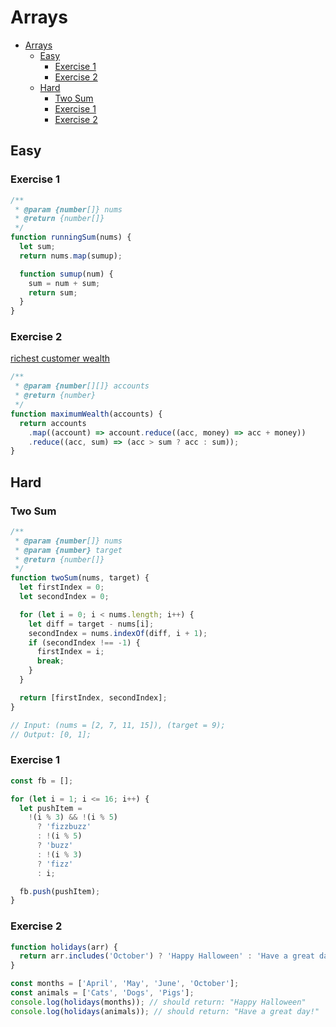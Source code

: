 # Arrays

- [Arrays](#arrays)
  - [Easy](#easy)
    - [Exercise 1](#exercise-1)
    - [Exercise 2](#exercise-2)
  - [Hard](#hard)
    - [Two Sum](#two-sum)
    - [Exercise 1](#exercise-1-1)
    - [Exercise 2](#exercise-2-1)

## Easy

### Exercise 1

```javascript
/**
 * @param {number[]} nums
 * @return {number[]}
 */
function runningSum(nums) {
  let sum;
  return nums.map(sumup);

  function sumup(num) {
    sum = num + sum;
    return sum;
  }
}
```

### Exercise 2

[richest customer wealth](https://leetcode.com/problems/richest-customer-wealth)

```javascript
/**
 * @param {number[][]} accounts
 * @return {number}
 */
function maximumWealth(accounts) {
  return accounts
    .map((account) => account.reduce((acc, money) => acc + money))
    .reduce((acc, sum) => (acc > sum ? acc : sum));
}
```

## Hard

### Two Sum

```javascript
/**
 * @param {number[]} nums
 * @param {number} target
 * @return {number[]}
 */
function twoSum(nums, target) {
  let firstIndex = 0;
  let secondIndex = 0;

  for (let i = 0; i < nums.length; i++) {
    let diff = target - nums[i];
    secondIndex = nums.indexOf(diff, i + 1);
    if (secondIndex !== -1) {
      firstIndex = i;
      break;
    }
  }

  return [firstIndex, secondIndex];
}

// Input: (nums = [2, 7, 11, 15]), (target = 9);
// Output: [0, 1];
```

### Exercise 1

```javascript
const fb = [];

for (let i = 1; i <= 16; i++) {
  let pushItem =
    !(i % 3) && !(i % 5)
      ? 'fizzbuzz'
      : !(i % 5)
      ? 'buzz'
      : !(i % 3)
      ? 'fizz'
      : i;

  fb.push(pushItem);
}
```

### Exercise 2

```javascript
function holidays(arr) {
  return arr.includes('October') ? 'Happy Halloween' : 'Have a great day!';
}

const months = ['April', 'May', 'June', 'October'];
const animals = ['Cats', 'Dogs', 'Pigs'];
console.log(holidays(months)); // should return: "Happy Halloween"
console.log(holidays(animals)); // should return: "Have a great day!"
```
